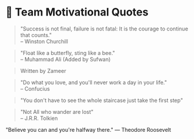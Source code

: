 # 🌟 Team Motivational Quotes

> "Success is not final, failure is not fatal: It is the courage to continue that counts."  
– Winston Churchill


> "Float like a butterfly, sting like a bee."  
– Muhammad Ali (Added by Sufwan)

<!-- ✨ Techlings, add your motivational quote below this line. One per person! -->
> Written by Zameer

> "Do what you love, and you'll never work a day in your life."  
– Confucius

> "You don't have to see the whole staircase just take the first step"

> "Not All who wander are lost"  
– J.R.R. Tolkien


"Believe you can and you're halfway there." — Theodore Roosevelt

